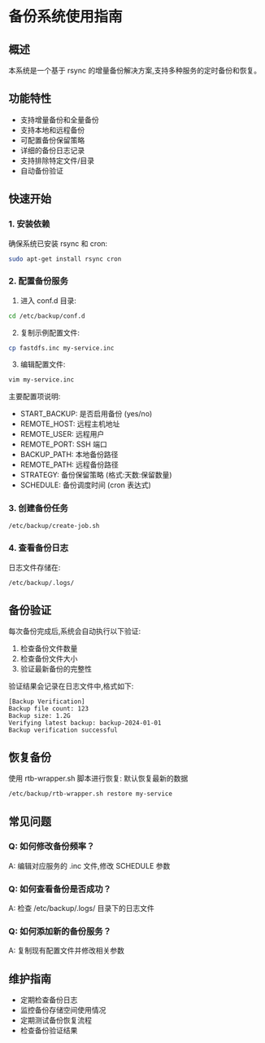 # 备份系统使用指南

## 概述
本系统是一个基于 rsync 的增量备份解决方案,支持多种服务的定时备份和恢复。

## 功能特性
- 支持增量备份和全量备份
- 支持本地和远程备份
- 可配置备份保留策略
- 详细的备份日志记录
- 支持排除特定文件/目录
- 自动备份验证

## 快速开始

### 1. 安装依赖
确保系统已安装 rsync 和 cron:
```bash
sudo apt-get install rsync cron
```

### 2. 配置备份服务
1. 进入 conf.d 目录:
```bash
cd /etc/backup/conf.d
```

2. 复制示例配置文件:
```bash
cp fastdfs.inc my-service.inc
```

3. 编辑配置文件:
```bash
vim my-service.inc
```

主要配置项说明:
- START_BACKUP: 是否启用备份 (yes/no)
- REMOTE_HOST: 远程主机地址
- REMOTE_USER: 远程用户
- REMOTE_PORT: SSH 端口
- BACKUP_PATH: 本地备份路径
- REMOTE_PATH: 远程备份路径
- STRATEGY: 备份保留策略 (格式:天数:保留数量)
- SCHEDULE: 备份调度时间 (cron 表达式)

### 3. 创建备份任务
```bash
/etc/backup/create-job.sh
```

### 4. 查看备份日志
日志文件存储在:
```bash
/etc/backup/.logs/
```

## 备份验证
每次备份完成后,系统会自动执行以下验证:
1. 检查备份文件数量
2. 检查备份文件大小
3. 验证最新备份的完整性

验证结果会记录在日志文件中,格式如下:
```
[Backup Verification]
Backup file count: 123
Backup size: 1.2G
Verifying latest backup: backup-2024-01-01
Backup verification successful
```

## 恢复备份
使用 rtb-wrapper.sh 脚本进行恢复:
默认恢复最新的数据
```bash
/etc/backup/rtb-wrapper.sh restore my-service
```

## 常见问题

### Q: 如何修改备份频率？
A: 编辑对应服务的 .inc 文件,修改 SCHEDULE 参数

### Q: 如何查看备份是否成功？
A: 检查 /etc/backup/.logs/ 目录下的日志文件

### Q: 如何添加新的备份服务？
A: 复制现有配置文件并修改相关参数

## 维护指南
- 定期检查备份日志
- 监控备份存储空间使用情况
- 定期测试备份恢复流程
- 检查备份验证结果
